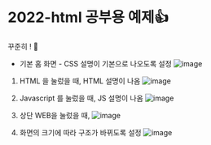 # 2022-html 공부용 예제:+1: 
꾸준히 ! :rofl:

- 기본 홈 화면 - CSS 설명이 기본으로 나오도록 설정
![image](https://user-images.githubusercontent.com/102573192/209815092-dec0c990-253b-46c4-8274-446fd1e2dc1a.png)
1. HTML 을 눌렀을 때, HTML 설명이 나옴
![image](https://user-images.githubusercontent.com/102573192/209815326-e6aa1902-e037-4b21-9c99-5d946907348d.png)
2. Javascript 를 눌렀을 때, JS 설명이 나옴
![image](https://user-images.githubusercontent.com/102573192/209815408-097bebdf-a1f2-4c74-a649-a46aa97be0f3.png)
3. 상단 WEB을 눌렀을 때,
![image](https://user-images.githubusercontent.com/102573192/209815455-2a739581-6cdb-4e7d-94a7-252d7cf7a89f.png)

4. 화면의 크기에 따라 구조가 바뀌도록 설정
![image](https://user-images.githubusercontent.com/102573192/209815540-1cdfaeae-a029-4624-90d7-172e5e6be696.png)
